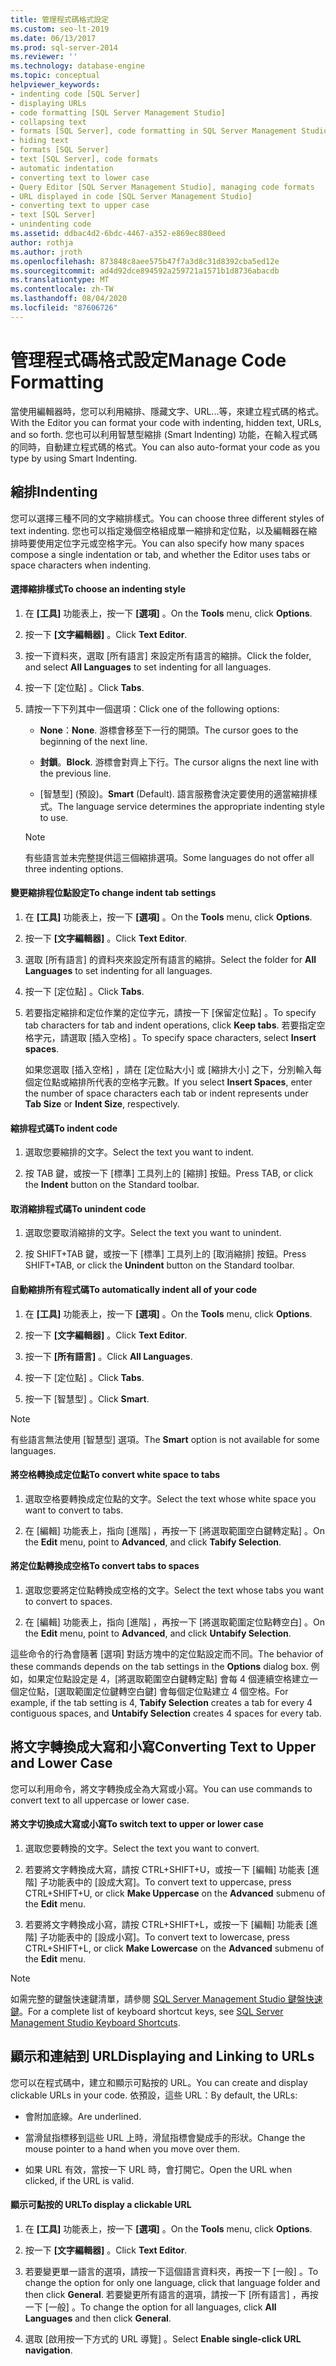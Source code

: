 ```yaml
---
title: 管理程式碼格式設定
ms.custom: seo-lt-2019
ms.date: 06/13/2017
ms.prod: sql-server-2014
ms.reviewer: ''
ms.technology: database-engine
ms.topic: conceptual
helpviewer_keywords:
- indenting code [SQL Server]
- displaying URLs
- code formatting [SQL Server Management Studio]
- collapsing text
- formats [SQL Server], code formatting in SQL Server Management Studio
- hiding text
- formats [SQL Server]
- text [SQL Server], code formats
- automatic indentation
- converting text to lower case
- Query Editor [SQL Server Management Studio], managing code formats
- URL displayed in code [SQL Server Management Studio]
- converting text to upper case
- text [SQL Server]
- unindenting code
ms.assetid: ddbac4d2-6bdc-4467-a352-e869ec880eed
author: rothja
ms.author: jroth
ms.openlocfilehash: 873848c8aee575b47f7a3d8c31d8392cba5ed12e
ms.sourcegitcommit: ad4d92dce894592a259721a1571b1d8736abacdb
ms.translationtype: MT
ms.contentlocale: zh-TW
ms.lasthandoff: 08/04/2020
ms.locfileid: "87606726"
---
```

# <a name="manage-code-formatting"></a><span data-ttu-id="ab329-102">管理程式碼格式設定</span><span class="sxs-lookup"><span data-stu-id="ab329-102">Manage Code Formatting</span></span>
  <span data-ttu-id="ab329-103">當使用編輯器時，您可以利用縮排、隱藏文字、URL...等，來建立程式碼的格式。</span><span class="sxs-lookup"><span data-stu-id="ab329-103">With the Editor you can format your code with indenting, hidden text, URLs, and so forth.</span></span> <span data-ttu-id="ab329-104">您也可以利用智慧型縮排 (Smart Indenting) 功能，在輸入程式碼的同時，自動建立程式碼的格式。</span><span class="sxs-lookup"><span data-stu-id="ab329-104">You can also auto-format your code as you type by using Smart Indenting.</span></span>  
  
## <a name="indenting"></a><span data-ttu-id="ab329-105">縮排</span><span class="sxs-lookup"><span data-stu-id="ab329-105">Indenting</span></span>  
 <span data-ttu-id="ab329-106">您可以選擇三種不同的文字縮排樣式。</span><span class="sxs-lookup"><span data-stu-id="ab329-106">You can choose three different styles of text indenting.</span></span> <span data-ttu-id="ab329-107">您也可以指定幾個空格組成單一縮排和定位點，以及編輯器在縮排時要使用定位字元或空格字元。</span><span class="sxs-lookup"><span data-stu-id="ab329-107">You can also specify how many spaces compose a single indentation or tab, and whether the Editor uses tabs or space characters when indenting.</span></span>  
  
#### <a name="to-choose-an-indenting-style"></a><span data-ttu-id="ab329-108">選擇縮排樣式</span><span class="sxs-lookup"><span data-stu-id="ab329-108">To choose an indenting style</span></span>  
  
1.  <span data-ttu-id="ab329-109">在 **[工具]** 功能表上，按一下 **[選項]** 。</span><span class="sxs-lookup"><span data-stu-id="ab329-109">On the **Tools** menu, click **Options**.</span></span>  
  
2.  <span data-ttu-id="ab329-110">按一下 **[文字編輯器]** 。</span><span class="sxs-lookup"><span data-stu-id="ab329-110">Click **Text Editor**.</span></span>  
  
3.  <span data-ttu-id="ab329-111">按一下資料夾，選取 [所有語言]  來設定所有語言的縮排。</span><span class="sxs-lookup"><span data-stu-id="ab329-111">Click the folder, and select **All Languages** to set indenting for all languages.</span></span>  
  
4.  <span data-ttu-id="ab329-112">按一下 [定位點]  。</span><span class="sxs-lookup"><span data-stu-id="ab329-112">Click **Tabs**.</span></span>  
  
5.  <span data-ttu-id="ab329-113">請按一下下列其中一個選項：</span><span class="sxs-lookup"><span data-stu-id="ab329-113">Click one of the following options:</span></span>  
  
    -   <span data-ttu-id="ab329-114">**None**：</span><span class="sxs-lookup"><span data-stu-id="ab329-114">**None**.</span></span> <span data-ttu-id="ab329-115">游標會移至下一行的開頭。</span><span class="sxs-lookup"><span data-stu-id="ab329-115">The cursor goes to the beginning of the next line.</span></span>  
  
    -   <span data-ttu-id="ab329-116">**封鎖**。</span><span class="sxs-lookup"><span data-stu-id="ab329-116">**Block**.</span></span> <span data-ttu-id="ab329-117">游標會對齊上下行。</span><span class="sxs-lookup"><span data-stu-id="ab329-117">The cursor aligns the next line with the previous line.</span></span>  
  
    -   <span data-ttu-id="ab329-118">[智慧型]  \(預設)。</span><span class="sxs-lookup"><span data-stu-id="ab329-118">**Smart** (Default).</span></span> <span data-ttu-id="ab329-119">語言服務會決定要使用的適當縮排樣式。</span><span class="sxs-lookup"><span data-stu-id="ab329-119">The language service determines the appropriate indenting style to use.</span></span>  
  
    > [!NOTE]  
    >  <span data-ttu-id="ab329-120">有些語言並未完整提供這三個縮排選項。</span><span class="sxs-lookup"><span data-stu-id="ab329-120">Some languages do not offer all three indenting options.</span></span>  
  
#### <a name="to-change-indent-tab-settings"></a><span data-ttu-id="ab329-121">變更縮排程位點設定</span><span class="sxs-lookup"><span data-stu-id="ab329-121">To change indent tab settings</span></span>  
  
1.  <span data-ttu-id="ab329-122">在 **[工具]** 功能表上，按一下 **[選項]** 。</span><span class="sxs-lookup"><span data-stu-id="ab329-122">On the **Tools** menu, click **Options**.</span></span>  
  
2.  <span data-ttu-id="ab329-123">按一下 **[文字編輯器]** 。</span><span class="sxs-lookup"><span data-stu-id="ab329-123">Click **Text Editor**.</span></span>  
  
3.  <span data-ttu-id="ab329-124">選取 [所有語言]  的資料夾來設定所有語言的縮排。</span><span class="sxs-lookup"><span data-stu-id="ab329-124">Select the folder for **All Languages** to set indenting for all languages.</span></span>  
  
4.  <span data-ttu-id="ab329-125">按一下 [定位點]  。</span><span class="sxs-lookup"><span data-stu-id="ab329-125">Click **Tabs**.</span></span>  
  
5.  <span data-ttu-id="ab329-126">若要指定縮排和定位作業的定位字元，請按一下 [保留定位點]  。</span><span class="sxs-lookup"><span data-stu-id="ab329-126">To specify tab characters for tab and indent operations, click **Keep tabs**.</span></span> <span data-ttu-id="ab329-127">若要指定空格字元，請選取 [插入空格]  。</span><span class="sxs-lookup"><span data-stu-id="ab329-127">To specify space characters, select **Insert spaces**.</span></span>  
  
     <span data-ttu-id="ab329-128">如果您選取 [插入空格]  ，請在 [定位點大小]  或 [縮排大小]  之下，分別輸入每個定位點或縮排所代表的空格字元數。</span><span class="sxs-lookup"><span data-stu-id="ab329-128">If you select **Insert Spaces**, enter the number of space characters each tab or indent represents under **Tab Size** or **Indent Size**, respectively.</span></span>  
  
#### <a name="to-indent-code"></a><span data-ttu-id="ab329-129">縮排程式碼</span><span class="sxs-lookup"><span data-stu-id="ab329-129">To indent code</span></span>  
  
1.  <span data-ttu-id="ab329-130">選取您要縮排的文字。</span><span class="sxs-lookup"><span data-stu-id="ab329-130">Select the text you want to indent.</span></span>  
  
2.  <span data-ttu-id="ab329-131">按 TAB 鍵，或按一下 [標準] 工具列上的 [縮排]  按鈕。</span><span class="sxs-lookup"><span data-stu-id="ab329-131">Press TAB, or click the **Indent** button on the Standard toolbar.</span></span>  
  
#### <a name="to-unindent-code"></a><span data-ttu-id="ab329-132">取消縮排程式碼</span><span class="sxs-lookup"><span data-stu-id="ab329-132">To unindent code</span></span>  
  
1.  <span data-ttu-id="ab329-133">選取您要取消縮排的文字。</span><span class="sxs-lookup"><span data-stu-id="ab329-133">Select the text you want to unindent.</span></span>  
  
2.  <span data-ttu-id="ab329-134">按 SHIFT+TAB 鍵，或按一下 [標準] 工具列上的 [取消縮排]  按鈕。</span><span class="sxs-lookup"><span data-stu-id="ab329-134">Press SHIFT+TAB, or click the **Unindent** button on the Standard toolbar.</span></span>  
  
#### <a name="to-automatically-indent-all-of-your-code"></a><span data-ttu-id="ab329-135">自動縮排所有程式碼</span><span class="sxs-lookup"><span data-stu-id="ab329-135">To automatically indent all of your code</span></span>  
  
1.  <span data-ttu-id="ab329-136">在 **[工具]** 功能表上，按一下 **[選項]** 。</span><span class="sxs-lookup"><span data-stu-id="ab329-136">On the **Tools** menu, click **Options**.</span></span>  
  
2.  <span data-ttu-id="ab329-137">按一下 **[文字編輯器]** 。</span><span class="sxs-lookup"><span data-stu-id="ab329-137">Click **Text Editor**.</span></span>  
  
3.  <span data-ttu-id="ab329-138">按一下 **[所有語言]** 。</span><span class="sxs-lookup"><span data-stu-id="ab329-138">Click **All Languages**.</span></span>  
  
4.  <span data-ttu-id="ab329-139">按一下 [定位點]  。</span><span class="sxs-lookup"><span data-stu-id="ab329-139">Click **Tabs**.</span></span>  
  
5.  <span data-ttu-id="ab329-140">按一下 [智慧型]  。</span><span class="sxs-lookup"><span data-stu-id="ab329-140">Click **Smart**.</span></span>  
  
> [!NOTE]  
>  <span data-ttu-id="ab329-141">有些語言無法使用 [智慧型]  選項。</span><span class="sxs-lookup"><span data-stu-id="ab329-141">The **Smart** option is not available for some languages.</span></span>  
  
#### <a name="to-convert-white-space-to-tabs"></a><span data-ttu-id="ab329-142">將空格轉換成定位點</span><span class="sxs-lookup"><span data-stu-id="ab329-142">To convert white space to tabs</span></span>  
  
1.  <span data-ttu-id="ab329-143">選取空格要轉換成定位點的文字。</span><span class="sxs-lookup"><span data-stu-id="ab329-143">Select the text whose white space you want to convert to tabs.</span></span>  
  
2.  <span data-ttu-id="ab329-144">在 [編輯]  功能表上，指向 [進階]  ，再按一下 [將選取範圍空白鍵轉定點]  。</span><span class="sxs-lookup"><span data-stu-id="ab329-144">On the **Edit** menu, point to **Advanced**, and click **Tabify Selection**.</span></span>  
  
#### <a name="to-convert-tabs-to-spaces"></a><span data-ttu-id="ab329-145">將定位點轉換成空格</span><span class="sxs-lookup"><span data-stu-id="ab329-145">To convert tabs to spaces</span></span>  
  
1.  <span data-ttu-id="ab329-146">選取您要將定位點轉換成空格的文字。</span><span class="sxs-lookup"><span data-stu-id="ab329-146">Select the text whose tabs you want to convert to spaces.</span></span>  
  
2.  <span data-ttu-id="ab329-147">在 [編輯]  功能表上，指向 [進階]  ，再按一下 [將選取範圍定位點轉空白]  。</span><span class="sxs-lookup"><span data-stu-id="ab329-147">On the **Edit** menu, point to **Advanced**, and click **Untabify Selection**.</span></span>  
  
 <span data-ttu-id="ab329-148">這些命令的行為會隨著 [選項]  對話方塊中的定位點設定而不同。</span><span class="sxs-lookup"><span data-stu-id="ab329-148">The behavior of these commands depends on the tab settings in the **Options** dialog box.</span></span> <span data-ttu-id="ab329-149">例如，如果定位點設定是 4，[將選取範圍空白鍵轉定點]  會每 4 個連續空格建立一個定位點，[選取範圍定位鍵轉空白鍵]  會每個定位點建立 4 個空格。</span><span class="sxs-lookup"><span data-stu-id="ab329-149">For example, if the tab setting is 4, **Tabify Selection** creates a tab for every 4 contiguous spaces, and **Untabify Selection** creates 4 spaces for every tab.</span></span>  
  
## <a name="converting-text-to-upper-and-lower-case"></a><span data-ttu-id="ab329-150">將文字轉換成大寫和小寫</span><span class="sxs-lookup"><span data-stu-id="ab329-150">Converting Text to Upper and Lower Case</span></span>  
 <span data-ttu-id="ab329-151">您可以利用命令，將文字轉換成全為大寫或小寫。</span><span class="sxs-lookup"><span data-stu-id="ab329-151">You can use commands to convert text to all uppercase or lower case.</span></span>  
  
#### <a name="to-switch-text-to-upper-or-lower-case"></a><span data-ttu-id="ab329-152">將文字切換成大寫或小寫</span><span class="sxs-lookup"><span data-stu-id="ab329-152">To switch text to upper or lower case</span></span>  
  
1.  <span data-ttu-id="ab329-153">選取您要轉換的文字。</span><span class="sxs-lookup"><span data-stu-id="ab329-153">Select the text you want to convert.</span></span>  
  
2.  <span data-ttu-id="ab329-154">若要將文字轉換成大寫，請按 CTRL+SHIFT+U，或按一下 [編輯] 功能表 [進階] 子功能表中的 [設成大寫]。</span><span class="sxs-lookup"><span data-stu-id="ab329-154">To convert text to uppercase, press CTRL+SHIFT+U, or click **Make Uppercase** on the **Advanced** submenu of the **Edit** menu.</span></span>  
  
3.  <span data-ttu-id="ab329-155">若要將文字轉換成小寫，請按 CTRL+SHIFT+L，或按一下 [編輯] 功能表 [進階] 子功能表中的 [設成小寫]。</span><span class="sxs-lookup"><span data-stu-id="ab329-155">To convert text to lowercase, press CTRL+SHIFT+L, or click **Make Lowercase** on the **Advanced** submenu of the **Edit** menu.</span></span>  
  
> [!NOTE]  
>  <span data-ttu-id="ab329-156">如需完整的鍵盤快速鍵清單，請參閱 [SQL Server Management Studio 鍵盤快速鍵](../../ssms/sql-server-management-studio-keyboard-shortcuts.md)。</span><span class="sxs-lookup"><span data-stu-id="ab329-156">For a complete list of keyboard shortcut keys, see [SQL Server Management Studio Keyboard Shortcuts](../../ssms/sql-server-management-studio-keyboard-shortcuts.md).</span></span>  
  
## <a name="displaying-and-linking-to-urls"></a><span data-ttu-id="ab329-157">顯示和連結到 URL</span><span class="sxs-lookup"><span data-stu-id="ab329-157">Displaying and Linking to URLs</span></span>  
 <span data-ttu-id="ab329-158">您可以在程式碼中，建立和顯示可點按的 URL。</span><span class="sxs-lookup"><span data-stu-id="ab329-158">You can create and display clickable URLs in your code.</span></span> <span data-ttu-id="ab329-159">依預設，這些 URL：</span><span class="sxs-lookup"><span data-stu-id="ab329-159">By default, the URLs:</span></span>  
  
-   <span data-ttu-id="ab329-160">會附加底線。</span><span class="sxs-lookup"><span data-stu-id="ab329-160">Are underlined.</span></span>  
  
-   <span data-ttu-id="ab329-161">當滑鼠指標移到這些 URL 上時，滑鼠指標會變成手的形狀。</span><span class="sxs-lookup"><span data-stu-id="ab329-161">Change the mouse pointer to a hand when you move over them.</span></span>  
  
-   <span data-ttu-id="ab329-162">如果 URL 有效，當按一下 URL 時，會打開它。</span><span class="sxs-lookup"><span data-stu-id="ab329-162">Open the URL when clicked, if the URL is valid.</span></span>  
  
#### <a name="to-display-a-clickable-url"></a><span data-ttu-id="ab329-163">顯示可點按的 URL</span><span class="sxs-lookup"><span data-stu-id="ab329-163">To display a clickable URL</span></span>  
  
1.  <span data-ttu-id="ab329-164">在 **[工具]** 功能表上，按一下 **[選項]** 。</span><span class="sxs-lookup"><span data-stu-id="ab329-164">On the **Tools** menu, click **Options**.</span></span>  
  
2.  <span data-ttu-id="ab329-165">按一下 **[文字編輯器]** 。</span><span class="sxs-lookup"><span data-stu-id="ab329-165">Click **Text Editor**.</span></span>  
  
3.  <span data-ttu-id="ab329-166">若要變更單一語言的選項，請按一下這個語言資料夾，再按一下 [一般]  。</span><span class="sxs-lookup"><span data-stu-id="ab329-166">To change the option for only one language, click that language folder and then click **General**.</span></span> <span data-ttu-id="ab329-167">若要變更所有語言的選項，請按一下 [所有語言]  ，再按一下 [一般]  。</span><span class="sxs-lookup"><span data-stu-id="ab329-167">To change the option for all languages, click **All Languages** and then click **General**.</span></span>  
  
4.  <span data-ttu-id="ab329-168">選取 [啟用按一下方式的 URL 導覽]  。</span><span class="sxs-lookup"><span data-stu-id="ab329-168">Select **Enable single-click URL navigation**.</span></span>  
  
  
